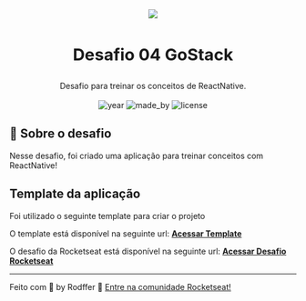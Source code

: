 <div align="center">
<a target="_blank" href="https://camo.githubusercontent.com/d25397e9df01fe7882dcc1cbc96bdf052ffd7d0c/68747470733a2f2f73746f726167652e676f6f676c65617069732e636f6d2f676f6c64656e2d77696e642f626f6f7463616d702d676f737461636b2f6865616465722d6465736166696f732e706e67"><img src="https://camo.githubusercontent.com/d25397e9df01fe7882dcc1cbc96bdf052ffd7d0c/68747470733a2f2f73746f726167652e676f6f676c65617069732e636f6d2f676f6c64656e2d77696e642f626f6f7463616d702d676f737461636b2f6865616465722d6465736166696f732e706e67" border="0"></a> 
</div>
<br>
<p align="center" style="font-size: 29px"><b>Desafio 04 GoStack</b></p>
<p align="center">
  Desafio para treinar os conceitos de ReactNative. <br>
  <br>
  <img alt="year" src="https://img.shields.io/badge/year-2020-blueviolet">
  <img alt="made_by" src="https://img.shields.io/badge/made%20by-Rodffer-blueviolet">
  <img alt="license" src="https://img.shields.io/badge/licence-MIT-blueviolet">
</p>


<h2>🚀 Sobre o desafio</h2>
<p>Nesse desafio, foi criado uma aplicação para treinar conceitos com ReactNative!</p>
<h2>Template da aplicação</h2>
<p>Foi utilizado o seguinte template para criar o projeto</p>
<p>O template está disponível na seguinte url: <strong><a href="https://github.com/Rocketseat/gostack-template-conceitos-react-native">Acessar Template</a></strong></p>
<p>O desafio da Rocketseat está disponível na seguinte url: <strong><a href="https://github.com/Rocketseat/bootcamp-gostack-desafios/tree/master/desafio-conceitos-react-native">Acessar Desafio Rocketseat</a></strong></p>
<hr>
<p>Feito com <g-emoji class="g-emoji" alias="purple_heart" fallback-src="https://github.githubassets.com/images/icons/emoji/unicode/1f49c.png">💜</g-emoji> by Rodffer <g-emoji class="g-emoji" alias="wave" fallback-src="https://github.githubassets.com/images/icons/emoji/unicode/1f44b.png">👋</g-emoji> <a href="https://discordapp.com/invite/gCRAFhc" rel="nofollow">Entre na comunidade Rocketseat!</a></p>

